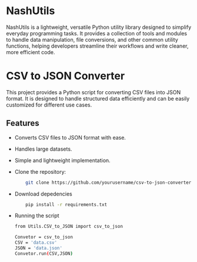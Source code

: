 #  NashUtils

NashUtils is a lightweight, versatile Python utility library designed to simplify everyday programming tasks. It provides a collection of tools and modules to handle data manipulation, file conversions, and other common utility functions, helping developers streamline their workflows and write cleaner, more efficient code.

# CSV to JSON Converter
This project provides a Python script for converting CSV files into JSON format. It is designed to handle structured data efficiently and can be easily customized for different use cases.

## Features
- Converts CSV files to JSON format with ease.
- Handles large datasets.
- Simple and lightweight implementation.
  
- Clone the repository:
  ```bash
      git clone https://github.com/yourusername/csv-to-json-converter.git

- Download depedencies 
  ```bash
      pip install -r requirements.txt

- Running the script
  ```bash
  from Utils.CSV_to_JSON import csv_to_json
  
  Convetor = csv_to_json
  CSV = 'data.csv'
  JSON = 'data.json'
  Convetor.run(CSV,JSON)


